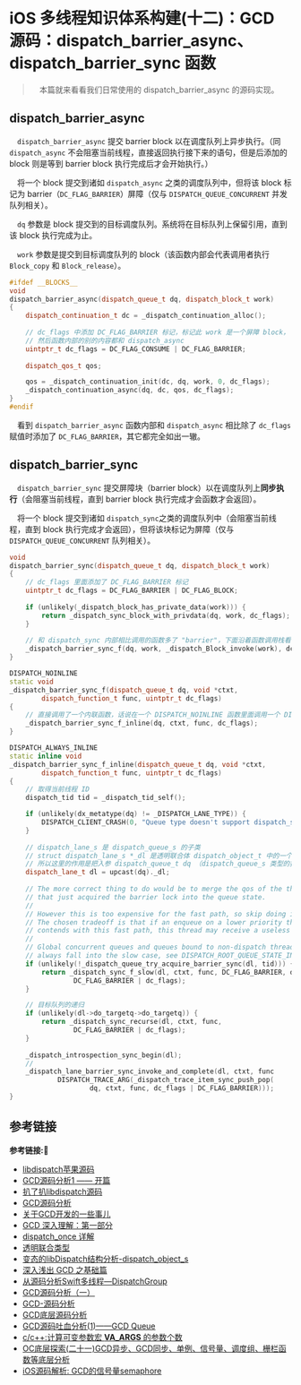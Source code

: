 # iOS 多线程知识体系构建(十二)：GCD 源码：dispatch_barrier_async、dispatch_barrier_sync 函数

> &emsp;本篇就来看看我们日常使用的 dispatch_barrier_async 的源码实现。

## dispatch_barrier_async
&emsp;`dispatch_barrier_async` 提交 barrier block 以在调度队列上异步执行。（同 `dispatch_async` 不会阻塞当前线程，直接返回执行接下来的语句，但是后添加的 block 则是等到 barrier block 执行完成后才会开始执行。）

&emsp;将一个 block 提交到诸如 `dispatch_async` 之类的调度队列中，但将该 block 标记为 barrier（`DC_FLAG_BARRIER`）屏障（仅与 `DISPATCH_QUEUE_CONCURRENT` 并发队列相关）。

&emsp;`dq` 参数是 block 提交到的目标调度队列。系统将在目标队列上保留引用，直到该 block 执行完成为止。

&emsp;`work` 参数是提交到目标调度队列的 block（该函数内部会代表调用者执行 `Block_copy` 和 `Block_release`）。
```c++
#ifdef __BLOCKS__
void
dispatch_barrier_async(dispatch_queue_t dq, dispatch_block_t work)
{
    dispatch_continuation_t dc = _dispatch_continuation_alloc();
    
    // dc_flags 中添加 DC_FLAG_BARRIER 标记，标记此 work 是一个屏障 block，
    // 然后函数内部的别的内容都和 dispatch_async
    uintptr_t dc_flags = DC_FLAG_CONSUME | DC_FLAG_BARRIER;
    
    dispatch_qos_t qos;

    qos = _dispatch_continuation_init(dc, dq, work, 0, dc_flags);
    _dispatch_continuation_async(dq, dc, qos, dc_flags);
}
#endif
```
&emsp;看到 `dispatch_barrier_async` 函数内部和 `dispatch_async` 相比除了 `dc_flags` 赋值时添加了 `DC_FLAG_BARRIER`，其它都完全如出一辙。
## dispatch_barrier_sync
&emsp;`dispatch_barrier_sync` 提交屏障块（barrier block）以在调度队列上**同步执行**（会阻塞当前线程，直到 barrier block 执行完成才会函数才会返回）。

&emsp;将一个 block 提交到诸如 `dispatch_sync`之类的调度队列中（会阻塞当前线程，直到 block 执行完成才会返回），但将该块标记为屏障（仅与 `DISPATCH_QUEUE_CONCURRENT` 队列相关）。
```c++
void
dispatch_barrier_sync(dispatch_queue_t dq, dispatch_block_t work)
{
    // dc_flags 里面添加了 DC_FLAG_BARRIER 标记
    uintptr_t dc_flags = DC_FLAG_BARRIER | DC_FLAG_BLOCK;
    
    if (unlikely(_dispatch_block_has_private_data(work))) {
        return _dispatch_sync_block_with_privdata(dq, work, dc_flags);
    }
    
    // 和 dispatch_sync 内部相比调用的函数多了 "barrier"，下面沿着函数调用栈看一下具体内容
    _dispatch_barrier_sync_f(dq, work, _dispatch_Block_invoke(work), dc_flags);
}

DISPATCH_NOINLINE
static void
_dispatch_barrier_sync_f(dispatch_queue_t dq, void *ctxt,
        dispatch_function_t func, uintptr_t dc_flags)
{
    // 直接调用了一个内联函数，话说在一个 DISPATCH_NOINLINE 函数里面调用一个 DISPATCH_ALWAYS_INLINE 的函数会是什么样的内部逻辑呢？
    _dispatch_barrier_sync_f_inline(dq, ctxt, func, dc_flags);
}

DISPATCH_ALWAYS_INLINE
static inline void
_dispatch_barrier_sync_f_inline(dispatch_queue_t dq, void *ctxt,
        dispatch_function_t func, uintptr_t dc_flags)
{
    // 取得当前线程 ID
    dispatch_tid tid = _dispatch_tid_self();

    if (unlikely(dx_metatype(dq) != _DISPATCH_LANE_TYPE)) {
        DISPATCH_CLIENT_CRASH(0, "Queue type doesn't support dispatch_sync");
    }
    
    // dispatch_lane_s 是 dispatch_queue_s 的子类
    // struct dispatch_lane_s *_dl 是透明联合体 dispatch_object_t 中的一个成员变量，
    // 所以这里的作用是把入参 dispatch_queue_t dq （dispatch_queue_s 类型的指针）转化为一个 dispatch_lane_s 类型的指针
    dispatch_lane_t dl = upcast(dq)._dl;
    
    // The more correct thing to do would be to merge the qos of the thread
    // that just acquired the barrier lock into the queue state.
    //
    // However this is too expensive for the fast path, so skip doing it.
    // The chosen tradeoff is that if an enqueue on a lower priority thread
    // contends with this fast path, this thread may receive a useless override.
    //
    // Global concurrent queues and queues bound to non-dispatch threads
    // always fall into the slow case, see DISPATCH_ROOT_QUEUE_STATE_INIT_VALUE
    if (unlikely(!_dispatch_queue_try_acquire_barrier_sync(dl, tid))) {
        return _dispatch_sync_f_slow(dl, ctxt, func, DC_FLAG_BARRIER, dl,
                DC_FLAG_BARRIER | dc_flags);
    }

    // 目标队列的递归
    if (unlikely(dl->do_targetq->do_targetq)) {
        return _dispatch_sync_recurse(dl, ctxt, func,
                DC_FLAG_BARRIER | dc_flags);
    }
    
    _dispatch_introspection_sync_begin(dl);
    // 
    _dispatch_lane_barrier_sync_invoke_and_complete(dl, ctxt, func
            DISPATCH_TRACE_ARG(_dispatch_trace_item_sync_push_pop(
                    dq, ctxt, func, dc_flags | DC_FLAG_BARRIER)));
}
```


## 参考链接
**参考链接:🔗**
+ [libdispatch苹果源码](https://opensource.apple.com/tarballs/libdispatch/)
+ [GCD源码分析1 —— 开篇](http://lingyuncxb.com/2018/01/31/GCD源码分析1%20——%20开篇/)
+ [扒了扒libdispatch源码](http://joeleee.github.io/2017/02/21/005.扒了扒libdispatch源码/)
+ [GCD源码分析](https://developer.aliyun.com/article/61328)
+ [关于GCD开发的一些事儿](https://www.jianshu.com/p/f9e01c69a46f)
+ [GCD 深入理解：第一部分](https://github.com/nixzhu/dev-blog/blob/master/2014-04-19-grand-central-dispatch-in-depth-part-1.md)
+ [dispatch_once 详解](https://www.jianshu.com/p/4fd27f1db63d)
+ [透明联合类型](http://nanjingabcdefg.is-programmer.com/posts/23951.html)
+ [变态的libDispatch结构分析-dispatch_object_s](https://blog.csdn.net/passerbysrs/article/details/18228333?utm_source=blogxgwz2)
+ [深入浅出 GCD 之基础篇](https://xiaozhuanlan.com/topic/9168375240)
+ [从源码分析Swift多线程—DispatchGroup](http://leevcan.com/2020/05/30/从源码分析Swift多线程—DispatchGroup/)
+ [GCD源码分析（一）](https://www.jianshu.com/p/bd629d25dc2e)
+ [GCD-源码分析](https://www.jianshu.com/p/866b6e903a2d)
+ [GCD底层源码分析](https://www.jianshu.com/p/4ef55563cd14)
+ [GCD源码吐血分析(1)——GCD Queue](https://blog.csdn.net/u013378438/article/details/81031938)
+ [c/c++:计算可变参数宏 __VA_ARGS__ 的参数个数](https://blog.csdn.net/10km/article/details/80760533)
+ [OC底层探索(二十一)GCD异步、GCD同步、单例、信号量、调度组、栅栏函数等底层分析](https://blog.csdn.net/weixin_40918107/article/details/109520980)
+ [iOS源码解析: GCD的信号量semaphore](https://juejin.cn/post/6844904122370490375)


